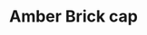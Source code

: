 ---
title: "Amber Brick cap"
layout: picture
picture: "/assets/camera-roll/2018/2018-01-08-amber-brick-cap/20180106_002403021_iOS.jpg"
thumbnail: "/assets/camera-roll/2018/2018-01-08-amber-brick-cap/20180106_002403021_iOS-thumbnail.jpg"
tags:
  - Amber Brick
  - hexagon
---